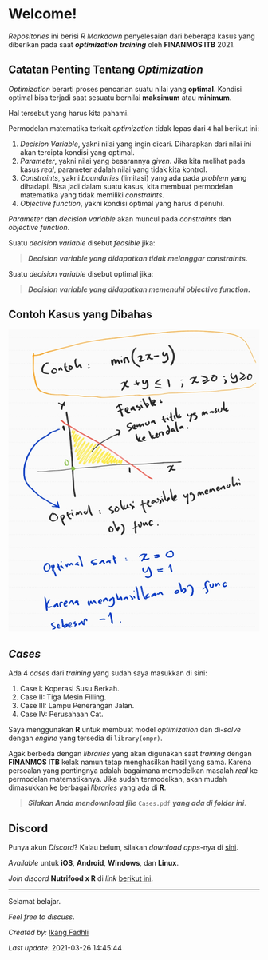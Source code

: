 Welcome\!
================

*Repositories* ini berisi *R Markdown* penyelesaian dari beberapa kasus
yang diberikan pada saat ***optimization training*** oleh **FINANMOS
ITB** 2021.

## Catatan Penting Tentang *Optimization*

*Optimization* berarti proses pencarian suatu nilai yang **optimal**.
Kondisi optimal bisa terjadi saat sesuatu bernilai **maksimum** atau
**minimum**.

Hal tersebut yang harus kita pahami.

Permodelan matematika terkait *optimization* tidak lepas dari `4` hal
berikut ini:

1.  *Decision Variable*, yakni nilai yang ingin dicari. Diharapkan dari
    nilai ini akan tercipta kondisi yang optimal.
2.  *Parameter*, yakni nilai yang besarannya *given*. Jika kita melihat
    pada kasus *real*, parameter adalah nilai yang tidak kita kontrol.
3.  *Constraints*, yakni *boundaries* (limitasi) yang ada pada *problem*
    yang dihadapi. Bisa jadi dalam suatu kasus, kita membuat permodelan
    matematika yang tidak memiliki *constraints*.
4.  *Objective function*, yakni kondisi optimal yang harus dipenuhi.

*Parameter* dan *decision variable* akan muncul pada *constraints* dan
*objective function*.

Suatu *decision variable* disebut *feasible* jika:

> ***Decision variable yang didapatkan tidak melanggar constraints.***

Suatu *decision variable* disebut optimal jika:

> ***Decision variable yang didapatkan memenuhi objective function.***

## Contoh Kasus yang Dibahas

<img src="contoh.jpg" width="1149" height="50%" />

## *Cases*

Ada 4 *cases* dari *training* yang sudah saya masukkan di sini:

1.  Case I: Koperasi Susu Berkah.
2.  Case II: Tiga Mesin Filling.
3.  Case III: Lampu Penerangan Jalan.
4.  Case IV: Perusahaan Cat.

Saya menggunakan **R** untuk membuat model *optimization* dan di-*solve*
dengan *engine* yang tersedia di `library(ompr)`.

Agak berbeda dengan *libraries* yang akan digunakan saat *training*
dengan **FINANMOS ITB** kelak namun tetap menghasilkan hasil yang sama.
Karena persoalan yang pentingnya adalah bagaimana memodelkan masalah
*real* ke permodelan matematikanya. Jika sudah termodelkan, akan mudah
dimasukkan ke berbagai *libraries* yang ada di **R**.

> ***Silakan Anda mendownload file*** `Cases.pdf` ***yang ada di folder
> ini***.

## **Discord**

Punya akun *Discord*? Kalau belum, silakan *download apps*-nya di
[sini](https://discord.com/).

*Available* untuk **iOS**, **Android**, **Windows**, dan **Linux**.

*Join discord* **Nutrifood x R** di *link* [berikut
ini](https://discord.gg/zy9XJgsf).

-----

Selamat belajar.

*Feel free to discuss*.

*Created by:* [Ikang Fadhli](https://ikanx101.com/)

*Last update:* 2021-03-26 14:45:44
